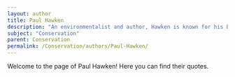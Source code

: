 ```yaml
---
layout: author
title: Paul Hawken
description: "An environmentalist and author, Hawken is known for his books on sustainability and his work with Project Drawdown, which addresses global warming solutions."
subject: "Conservation"
parent: Conservation
permalink: /Conservation/authors/Paul-Hawken/
---
```


Welcome to the page of Paul Hawken! Here you can find their quotes.
